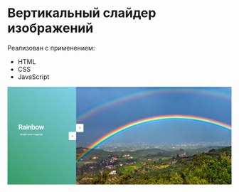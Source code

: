 # Вертикальный слайдер изображений

Реализован с применением:
* HTML
* CSS
* JavaScript

![](https://github.com/AnnaAlexandrova1/Slider-with-weather/blob/master/Slider_for_readmeMD.png)
